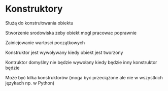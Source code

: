 # Konstruktory
Służą do konstrułowania obiektu

Stworzenie srodowiska zeby obiekt mogl pracowac poprawnie

Zainicjowanie wartosci początkowych

Konstruktor jest wywoływany kiedy obiekt jest tworzony

Kontruktor domyślny nie będzie wywołany kiedy będzie inny konstruktor będzie

Może być kilka konstruktorów (moga być przeciążone ale nie w wszystkich językach np. w Python)

